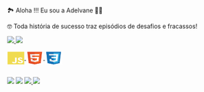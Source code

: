 🏞 Aloha !!! Eu sou a Adelvane 👩🏾 

  🤓 Toda história de sucesso traz episódios de desafios e fracassos!
  
   <div>
  <a href="https://github.com/AdelvaneFerreira">
  <img height="180em" src="https://github-readme-stats.vercel.app/api?username=adelvaneferreira&show_icons=true&theme=merko&include_all_commits=true&count_private=true"/>
  <img height="180em" src="https://github-readme-stats.vercel.app/api/top-langs/?username=adelvaneferreira&layout=compact&langs_count=7&theme=merko"/>
</div>
  <div style="display: inline_block"><br>
  <img align="center" alt="Rafa-Js" height="30" width="40" src="https://raw.githubusercontent.com/devicons/devicon/master/icons/javascript/javascript-plain.svg">
  <img align="center" alt="Rafa-HTML" height="30" width="40" src="https://raw.githubusercontent.com/devicons/devicon/master/icons/html5/html5-original.svg">
  <img align="center" alt="Rafa-CSS" height="30" width="40" src="https://raw.githubusercontent.com/devicons/devicon/master/icons/css3/css3-original.svg">
 </div>

  ##
  
  <div> 
  <a href="https://www.instagram.com/adelvane.ferreira/" target="_blank"><img src="https://img.shields.io/badge/-Instagram-%23E4405F?style=for-the-badge&logo=instagram&logoColor=white" target="_blank"></a>
 	<a href="https://mobile.twitter.com/AdelvaneFernan1" target="_blank"><img src="	https://img.shields.io/badge/Gmail-D14836?style=for-the-badge&logo=gmail&logoColor=white"_blank"></a>
     <a href = "mailto: adelvanefernandesfs@gmail.com "> <img src = "https://img.shields.io/badge/-Gmail-%23333?style=for-the-badge&logo=gmail&logoColor=white" target = "_ blank"> </a>
  <a href="https://www.linkedin.com/in/adelvane-ferreira-97732394/" target="_blank"><img src="https://img.shields.io/badge/-LinkedIn-%230077B5?style=for-the-badge&logo=linkedin&logoColor=white" target="_blank"></a>  
</div>
